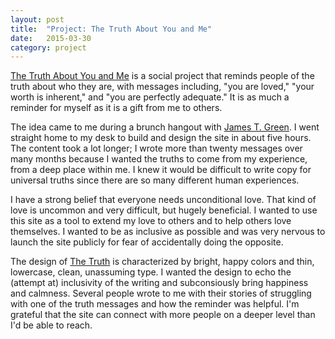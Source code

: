 ```yaml
---
layout: post
title:  "Project: The Truth About You and Me"
date:   2015-03-30
category: project
---
```



[The Truth About You and Me](http://thetruthaboutyouand.me) is a social project that reminds people of the truth about who they are, with messages including, "you are loved," "your worth is inherent," and "you are perfectly adequate." It is as much a reminder for myself as it is a gift from me to others. 

<object data="{{ site.baseurl }}/assets/img/SVG/portfolio-12.svg" type="image/svg+xml"></object>

The idea came to me during a brunch hangout with [James T. Green](http://jamestgreen.com). I went straight home to my desk to build and design the site in about five hours. The content took a lot longer; I wrote more than twenty messages over many months because I wanted the truths to come from my experience, from a deep place within me. I knew it would be difficult to write copy for universal truths since there are so many different human experiences.

<object data="{{ site.baseurl }}/assets/img/SVG/portfolio-11.svg" type="image/svg+xml"></object>

I have a strong belief that everyone needs unconditional love. That kind of love is uncommon and very difficult, but hugely beneficial. I wanted to use this site as a tool to extend my love to others and to help others love themselves. I wanted to be as inclusive as possible and was very nervous to launch the site publicly for fear of accidentally doing the opposite. 

<object data="{{ site.baseurl }}/assets/img/SVG/portfolio-10.svg" type="image/svg+xml"></object>

The design of [The Truth](http://thetruthaboutyouand.me) is characterized by bright, happy colors and thin, lowercase, clean, unassuming type. I wanted the design to echo the (attempt at) inclusivity of the writing and subconsiously bring happiness and calmness. Several people wrote to me with their stories of struggling with one of the truth messages and how the reminder was helpful. I'm grateful that the site can connect with more people on a deeper level than I'd be able to reach.

<object data="{{ site.baseurl }}/assets/img/SVG/portfolio-13.svg" type="image/svg+xml"></object>